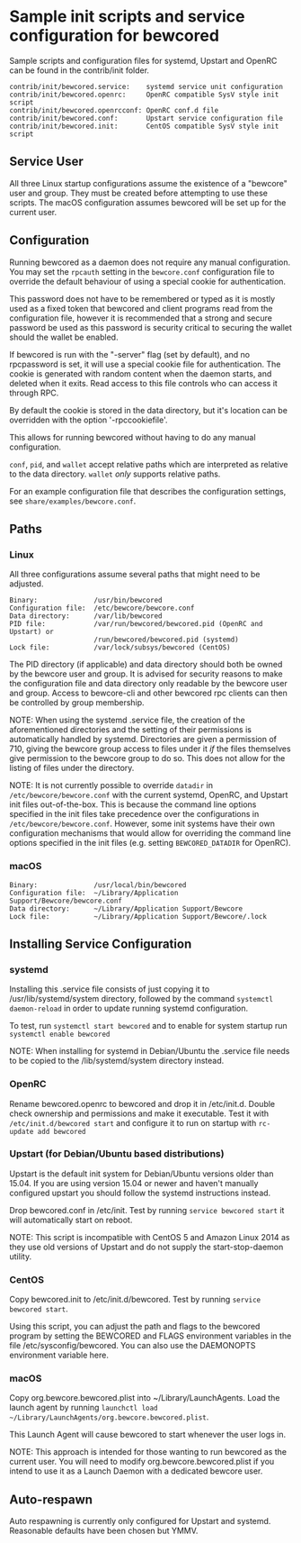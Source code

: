 Sample init scripts and service configuration for bewcored
==========================================================

Sample scripts and configuration files for systemd, Upstart and OpenRC
can be found in the contrib/init folder.

    contrib/init/bewcored.service:    systemd service unit configuration
    contrib/init/bewcored.openrc:     OpenRC compatible SysV style init script
    contrib/init/bewcored.openrcconf: OpenRC conf.d file
    contrib/init/bewcored.conf:       Upstart service configuration file
    contrib/init/bewcored.init:       CentOS compatible SysV style init script

Service User
---------------------------------

All three Linux startup configurations assume the existence of a "bewcore" user
and group.  They must be created before attempting to use these scripts.
The macOS configuration assumes bewcored will be set up for the current user.

Configuration
---------------------------------

Running bewcored as a daemon does not require any manual configuration. You may
set the `rpcauth` setting in the `bewcore.conf` configuration file to override
the default behaviour of using a special cookie for authentication.

This password does not have to be remembered or typed as it is mostly used
as a fixed token that bewcored and client programs read from the configuration
file, however it is recommended that a strong and secure password be used
as this password is security critical to securing the wallet should the
wallet be enabled.

If bewcored is run with the "-server" flag (set by default), and no rpcpassword is set,
it will use a special cookie file for authentication. The cookie is generated with random
content when the daemon starts, and deleted when it exits. Read access to this file
controls who can access it through RPC.

By default the cookie is stored in the data directory, but it's location can be overridden
with the option '-rpccookiefile'.

This allows for running bewcored without having to do any manual configuration.

`conf`, `pid`, and `wallet` accept relative paths which are interpreted as
relative to the data directory. `wallet` *only* supports relative paths.

For an example configuration file that describes the configuration settings,
see `share/examples/bewcore.conf`.

Paths
---------------------------------

### Linux

All three configurations assume several paths that might need to be adjusted.

    Binary:              /usr/bin/bewcored
    Configuration file:  /etc/bewcore/bewcore.conf
    Data directory:      /var/lib/bewcored
    PID file:            /var/run/bewcored/bewcored.pid (OpenRC and Upstart) or
                         /run/bewcored/bewcored.pid (systemd)
    Lock file:           /var/lock/subsys/bewcored (CentOS)

The PID directory (if applicable) and data directory should both be owned by the
bewcore user and group. It is advised for security reasons to make the
configuration file and data directory only readable by the bewcore user and
group. Access to bewcore-cli and other bewcored rpc clients can then be
controlled by group membership.

NOTE: When using the systemd .service file, the creation of the aforementioned
directories and the setting of their permissions is automatically handled by
systemd. Directories are given a permission of 710, giving the bewcore group
access to files under it _if_ the files themselves give permission to the
bewcore group to do so. This does not allow
for the listing of files under the directory.

NOTE: It is not currently possible to override `datadir` in
`/etc/bewcore/bewcore.conf` with the current systemd, OpenRC, and Upstart init
files out-of-the-box. This is because the command line options specified in the
init files take precedence over the configurations in
`/etc/bewcore/bewcore.conf`. However, some init systems have their own
configuration mechanisms that would allow for overriding the command line
options specified in the init files (e.g. setting `BEWCORED_DATADIR` for
OpenRC).

### macOS

    Binary:              /usr/local/bin/bewcored
    Configuration file:  ~/Library/Application Support/Bewcore/bewcore.conf
    Data directory:      ~/Library/Application Support/Bewcore
    Lock file:           ~/Library/Application Support/Bewcore/.lock

Installing Service Configuration
-----------------------------------

### systemd

Installing this .service file consists of just copying it to
/usr/lib/systemd/system directory, followed by the command
`systemctl daemon-reload` in order to update running systemd configuration.

To test, run `systemctl start bewcored` and to enable for system startup run
`systemctl enable bewcored`

NOTE: When installing for systemd in Debian/Ubuntu the .service file needs to be copied to the /lib/systemd/system directory instead.

### OpenRC

Rename bewcored.openrc to bewcored and drop it in /etc/init.d.  Double
check ownership and permissions and make it executable.  Test it with
`/etc/init.d/bewcored start` and configure it to run on startup with
`rc-update add bewcored`

### Upstart (for Debian/Ubuntu based distributions)

Upstart is the default init system for Debian/Ubuntu versions older than 15.04. If you are using version 15.04 or newer and haven't manually configured upstart you should follow the systemd instructions instead.

Drop bewcored.conf in /etc/init.  Test by running `service bewcored start`
it will automatically start on reboot.

NOTE: This script is incompatible with CentOS 5 and Amazon Linux 2014 as they
use old versions of Upstart and do not supply the start-stop-daemon utility.

### CentOS

Copy bewcored.init to /etc/init.d/bewcored. Test by running `service bewcored start`.

Using this script, you can adjust the path and flags to the bewcored program by
setting the BEWCORED and FLAGS environment variables in the file
/etc/sysconfig/bewcored. You can also use the DAEMONOPTS environment variable here.

### macOS

Copy org.bewcore.bewcored.plist into ~/Library/LaunchAgents. Load the launch agent by
running `launchctl load ~/Library/LaunchAgents/org.bewcore.bewcored.plist`.

This Launch Agent will cause bewcored to start whenever the user logs in.

NOTE: This approach is intended for those wanting to run bewcored as the current user.
You will need to modify org.bewcore.bewcored.plist if you intend to use it as a
Launch Daemon with a dedicated bewcore user.

Auto-respawn
-----------------------------------

Auto respawning is currently only configured for Upstart and systemd.
Reasonable defaults have been chosen but YMMV.
